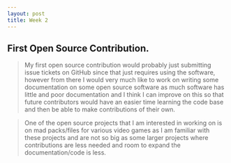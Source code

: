 ```yaml
---
layout: post
title: Week 2
---
```


## First Open Source Contribution.

> 	My first open source contribution would probably just submitting issue tickets on GitHub since that just requires using the software, however from there I would very much like to work on writing some documentation on some open source software as much software has little and poor documentation and I think I can improve on this so that future contributors would have an easier time learning the code base and then be able to make contributions of their own. 

>    One of the open source projects that I am interested in working on is on mad packs/files for various video games as I am familiar with these projects and are not so big as some larger projects where contributions are less needed and room to expand the documentation/code is less.
